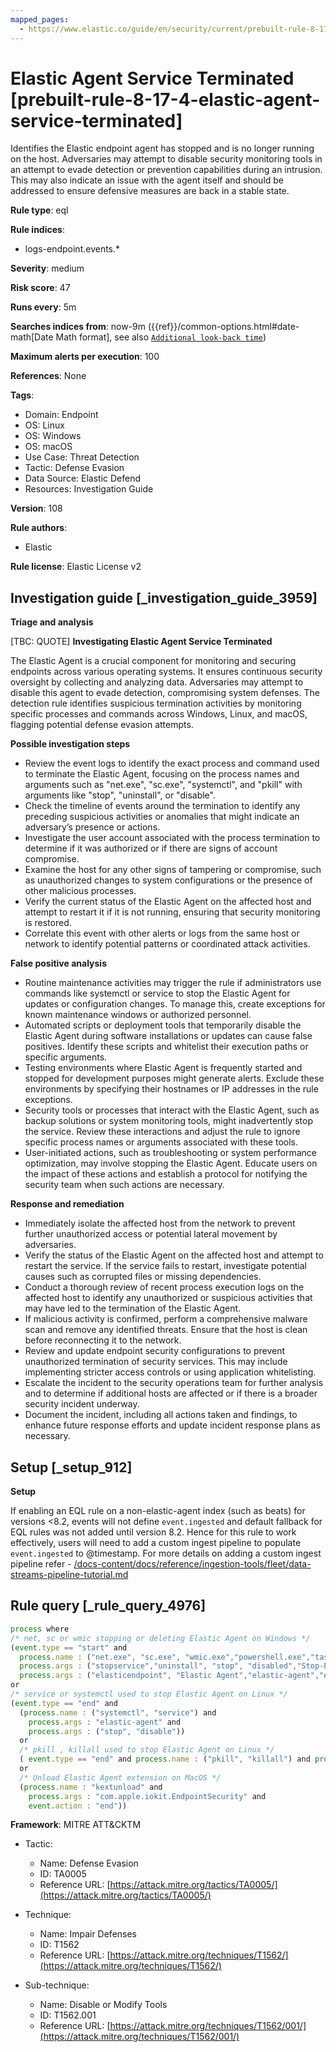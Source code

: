 ```yaml
---
mapped_pages:
  - https://www.elastic.co/guide/en/security/current/prebuilt-rule-8-17-4-elastic-agent-service-terminated.html
---
```


# Elastic Agent Service Terminated [prebuilt-rule-8-17-4-elastic-agent-service-terminated]

Identifies the Elastic endpoint agent has stopped and is no longer running on the host. Adversaries may attempt to disable security monitoring tools in an attempt to evade detection or prevention capabilities during an intrusion. This may also indicate an issue with the agent itself and should be addressed to ensure defensive measures are back in a stable state.

**Rule type**: eql

**Rule indices**:

* logs-endpoint.events.*

**Severity**: medium

**Risk score**: 47

**Runs every**: 5m

**Searches indices from**: now-9m ({{ref}}/common-options.html#date-math[Date Math format], see also [`Additional look-back time`](docs-content://solutions/security/detect-and-alert/create-detection-rule.md#rule-schedule))

**Maximum alerts per execution**: 100

**References**: None

**Tags**:

* Domain: Endpoint
* OS: Linux
* OS: Windows
* OS: macOS
* Use Case: Threat Detection
* Tactic: Defense Evasion
* Data Source: Elastic Defend
* Resources: Investigation Guide

**Version**: 108

**Rule authors**:

* Elastic

**Rule license**: Elastic License v2

## Investigation guide [_investigation_guide_3959]

**Triage and analysis**

[TBC: QUOTE]
**Investigating Elastic Agent Service Terminated**

The Elastic Agent is a crucial component for monitoring and securing endpoints across various operating systems. It ensures continuous security oversight by collecting and analyzing data. Adversaries may attempt to disable this agent to evade detection, compromising system defenses. The detection rule identifies suspicious termination activities by monitoring specific processes and commands across Windows, Linux, and macOS, flagging potential defense evasion attempts.

**Possible investigation steps**

* Review the event logs to identify the exact process and command used to terminate the Elastic Agent, focusing on the process names and arguments such as "net.exe", "sc.exe", "systemctl", and "pkill" with arguments like "stop", "uninstall", or "disable".
* Check the timeline of events around the termination to identify any preceding suspicious activities or anomalies that might indicate an adversary’s presence or actions.
* Investigate the user account associated with the process termination to determine if it was authorized or if there are signs of account compromise.
* Examine the host for any other signs of tampering or compromise, such as unauthorized changes to system configurations or the presence of other malicious processes.
* Verify the current status of the Elastic Agent on the affected host and attempt to restart it if it is not running, ensuring that security monitoring is restored.
* Correlate this event with other alerts or logs from the same host or network to identify potential patterns or coordinated attack activities.

**False positive analysis**

* Routine maintenance activities may trigger the rule if administrators use commands like systemctl or service to stop the Elastic Agent for updates or configuration changes. To manage this, create exceptions for known maintenance windows or authorized personnel.
* Automated scripts or deployment tools that temporarily disable the Elastic Agent during software installations or updates can cause false positives. Identify these scripts and whitelist their execution paths or specific arguments.
* Testing environments where Elastic Agent is frequently started and stopped for development purposes might generate alerts. Exclude these environments by specifying their hostnames or IP addresses in the rule exceptions.
* Security tools or processes that interact with the Elastic Agent, such as backup solutions or system monitoring tools, might inadvertently stop the service. Review these interactions and adjust the rule to ignore specific process names or arguments associated with these tools.
* User-initiated actions, such as troubleshooting or system performance optimization, may involve stopping the Elastic Agent. Educate users on the impact of these actions and establish a protocol for notifying the security team when such actions are necessary.

**Response and remediation**

* Immediately isolate the affected host from the network to prevent further unauthorized access or potential lateral movement by adversaries.
* Verify the status of the Elastic Agent on the affected host and attempt to restart the service. If the service fails to restart, investigate potential causes such as corrupted files or missing dependencies.
* Conduct a thorough review of recent process execution logs on the affected host to identify any unauthorized or suspicious activities that may have led to the termination of the Elastic Agent.
* If malicious activity is confirmed, perform a comprehensive malware scan and remove any identified threats. Ensure that the host is clean before reconnecting it to the network.
* Review and update endpoint security configurations to prevent unauthorized termination of security services. This may include implementing stricter access controls or using application whitelisting.
* Escalate the incident to the security operations team for further analysis and to determine if additional hosts are affected or if there is a broader security incident underway.
* Document the incident, including all actions taken and findings, to enhance future response efforts and update incident response plans as necessary.


## Setup [_setup_912]

**Setup**

If enabling an EQL rule on a non-elastic-agent index (such as beats) for versions <8.2, events will not define `event.ingested` and default fallback for EQL rules was not added until version 8.2. Hence for this rule to work effectively, users will need to add a custom ingest pipeline to populate `event.ingested` to @timestamp. For more details on adding a custom ingest pipeline refer - [/docs-content/docs/reference/ingestion-tools/fleet/data-streams-pipeline-tutorial.md](docs-content://reference/ingestion-tools/fleet/data-streams-pipeline-tutorial.md)


## Rule query [_rule_query_4976]

```js
process where
/* net, sc or wmic stopping or deleting Elastic Agent on Windows */
(event.type == "start" and
  process.name : ("net.exe", "sc.exe", "wmic.exe","powershell.exe","taskkill.exe","PsKill.exe","ProcessHacker.exe") and
  process.args : ("stopservice","uninstall", "stop", "disabled","Stop-Process","terminate","suspend") and
  process.args : ("elasticendpoint", "Elastic Agent","elastic-agent","elastic-endpoint"))
or
/* service or systemctl used to stop Elastic Agent on Linux */
(event.type == "end" and
  (process.name : ("systemctl", "service") and
    process.args : "elastic-agent" and
    process.args : ("stop", "disable"))
  or
  /* pkill , killall used to stop Elastic Agent on Linux */
  ( event.type == "end" and process.name : ("pkill", "killall") and process.args: "elastic-agent")
  or
  /* Unload Elastic Agent extension on MacOS */
  (process.name : "kextunload" and
    process.args : "com.apple.iokit.EndpointSecurity" and
    event.action : "end"))
```

**Framework**: MITRE ATT&CKTM

* Tactic:

    * Name: Defense Evasion
    * ID: TA0005
    * Reference URL: [https://attack.mitre.org/tactics/TA0005/](https://attack.mitre.org/tactics/TA0005/)

* Technique:

    * Name: Impair Defenses
    * ID: T1562
    * Reference URL: [https://attack.mitre.org/techniques/T1562/](https://attack.mitre.org/techniques/T1562/)

* Sub-technique:

    * Name: Disable or Modify Tools
    * ID: T1562.001
    * Reference URL: [https://attack.mitre.org/techniques/T1562/001/](https://attack.mitre.org/techniques/T1562/001/)



